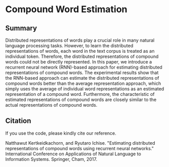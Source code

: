 # Compound Word Estimation

## Summary
Distributed representations of words play a crucial role in many natural language processing tasks. However, to learn the distributed representations of words, each word in the text corpus is treated as an individual token. Therefore, the distributed representations of compound words could not be directly represented. In this paper, we introduce a recurrent neural network (RNN)-based approach for estimating distributed representations of compound words. The experimental results show that the RNN-based approach can estimate the distributed representations of compound words better than the average representation approach, which simply uses the average of individual word representations as an estimated representation of a compound word. Furthermore, the characteristic of estimated representations of compound words are closely similar to the actual representations of compound words.

## Citation

If you use the code, please kindly cite our reference.

Natthawut Kertkeidkachorn, and Ryutaro Ichise. "Estimating distributed representations of compound words using recurrent neural networks." International Conference on Applications of Natural Language to Information Systems. Springer, Cham, 2017.

